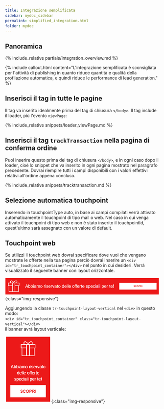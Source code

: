 ```yaml
---
title: Integrazione semplificata
sidebar: mydoc_sidebar
permalink: simplified_integration.html
folder: mydoc
---
```


## Panoramica
{% include_relative partials/integration_overview.md %}

{% include callout.html content="L'integrazione semplificata è sconsigliata per l'attività di publishing in quanto riduce quantità e qualità della profilazione automatica, e quindi riduce le performance di lead generation." %}

## Inserisci il tag in tutte le pagine
Il tag va inserito idealmente prima del tag di chiusura `</body>`.
Il tag include il loader, più l'evento `viewPage`:

{% include_relative snippets/loader_viewPage.md %}

## Inserisci il tag `trackTransaction` nella pagina di conferma ordine
Puoi inserire questo prima del tag di chiusura `</body>`, e in ogni caso dopo il loader, cioè lo snippet che va inserito in ogni pagina mostrato nel paragrafo precedente.
Dovrai riempire tutti i campi disponibili con i valori effettivi relativi all'ordine appena concluso.

{% include_relative snippets/tracktransaction.md %}

## Selezione automatica touchpoint
Inserendo in touchpointType auto, in base ai campi compilati verrà attivato automaticamente il touchpoint di tipo mail o web. Nel caso in cui venga attivato il touchpoint di tipo web e non è stato inserito il touchpointId, quest'ultimo sarà assegnato con un valore di default.

## Touchpoint web
Se utilizzi il touchpoint web dovrai specificare dove vuoi che vengano mostrate le offerte nella tua pagina perciò dovrai inserire un `<div id="tr_touchpoint_container"></div>` nel punto in cui desideri. Verrà visualizzato il seguente banner con layout orizzontale.

![image-title-here](images/banner_horizontal.png){:class="img-responsive"}

Aggiungendo la classe `tr-touchpoint-layout-vertical` nel `<div>` in questo modo:<br>
 `<div id="tr_touchpoint_container" class="tr-touchpoint-layout-vertical"></div>` <br>
 il banner avrà layout verticale:

![image-title-here](images/banner_vertical.png){:class="img-responsive"}
